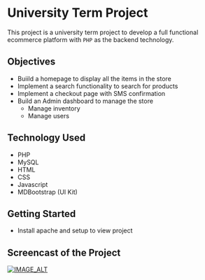 # University Term Project
This project is a university term project to develop a full functional ecommerce platform with `PHP` as the backend technology.

## Objectives
- Buiild a homepage to display all the items in the store
- Implement a search functionality to search for products
- Implement a checkout page with SMS confirmation
- Build an Admin dashboard to manage the store
  - Manage inventory
  - Manage users
  
## Technology Used
- PHP
- MySQL
- HTML
- CSS
- Javascript
- MDBootstrap (UI Kit)
  
## Getting Started
- Install apache and setup to view project

## Screencast of the Project
[![IMAGE_ALT](https://i9.ytimg.com/vi_webp/2q7D8ruXoQM/mq1.webp?sqp=CNzIspwG&rs=AOn4CLCGhEnPHx84FC-uuoyY0Cwqyprwbw)](https://www.youtube.com/watch?v=2q7D8ruXoQM)
